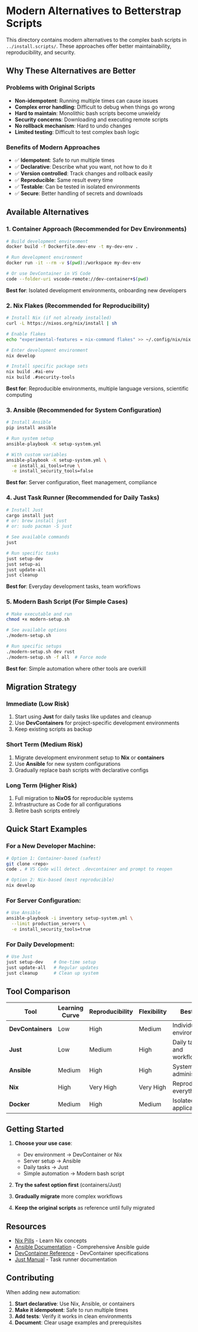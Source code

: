 # Modern Alternatives to Betterstrap Scripts

This directory contains modern alternatives to the complex bash scripts in `../install.scripts/`. These approaches offer better maintainability, reproducibility, and security.

## Why These Alternatives are Better

### Problems with Original Scripts
- **Non-idempotent**: Running multiple times can cause issues
- **Complex error handling**: Difficult to debug when things go wrong  
- **Hard to maintain**: Monolithic bash scripts become unwieldy
- **Security concerns**: Downloading and executing remote scripts
- **No rollback mechanism**: Hard to undo changes
- **Limited testing**: Difficult to test complex bash logic

### Benefits of Modern Approaches
- ✅ **Idempotent**: Safe to run multiple times
- ✅ **Declarative**: Describe what you want, not how to do it
- ✅ **Version controlled**: Track changes and rollback easily
- ✅ **Reproducible**: Same result every time
- ✅ **Testable**: Can be tested in isolated environments
- ✅ **Secure**: Better handling of secrets and downloads

## Available Alternatives

### 1. Container Approach (Recommended for Dev Environments)

```bash
# Build development environment
docker build -f Dockerfile.dev-env -t my-dev-env .

# Run development environment  
docker run -it --rm -v $(pwd):/workspace my-dev-env

# Or use DevContainer in VS Code
code --folder-uri vscode-remote://dev-container+$(pwd)
```

**Best for**: Isolated development environments, onboarding new developers

### 2. Nix Flakes (Recommended for Reproducibility)

```bash
# Install Nix (if not already installed)
curl -L https://nixos.org/nix/install | sh

# Enable flakes
echo "experimental-features = nix-command flakes" >> ~/.config/nix/nix.conf

# Enter development environment
nix develop

# Install specific package sets
nix build .#ai-env
nix build .#security-tools
```

**Best for**: Reproducible environments, multiple language versions, scientific computing

### 3. Ansible (Recommended for System Configuration)

```bash
# Install Ansible
pip install ansible

# Run system setup
ansible-playbook -K setup-system.yml

# With custom variables
ansible-playbook -K setup-system.yml \
  -e install_ai_tools=true \
  -e install_security_tools=false
```

**Best for**: Server configuration, fleet management, compliance

### 4. Just Task Runner (Recommended for Daily Tasks)

```bash
# Install Just
cargo install just
# or: brew install just
# or: sudo pacman -S just

# See available commands
just

# Run specific tasks
just setup-dev
just setup-ai  
just update-all
just cleanup
```

**Best for**: Everyday development tasks, team workflows

### 5. Modern Bash Script (For Simple Cases)

```bash
# Make executable and run
chmod +x modern-setup.sh

# See available options
./modern-setup.sh

# Run specific setups
./modern-setup.sh dev rust
./modern-setup.sh -f all  # Force mode
```

**Best for**: Simple automation where other tools are overkill

## Migration Strategy

### Immediate (Low Risk)
1. Start using **Just** for daily tasks like updates and cleanup
2. Use **DevContainers** for project-specific development environments
3. Keep existing scripts as backup

### Short Term (Medium Risk)
1. Migrate development environment setup to **Nix** or **containers**
2. Use **Ansible** for new system configurations
3. Gradually replace bash scripts with declarative configs

### Long Term (Higher Risk)
1. Full migration to **NixOS** for reproducible systems
2. Infrastructure as Code for all configurations
3. Retire bash scripts entirely

## Quick Start Examples

### For a New Developer Machine:
```bash
# Option 1: Container-based (safest)
git clone <repo>
code . # VS Code will detect .devcontainer and prompt to reopen

# Option 2: Nix-based (most reproducible) 
nix develop
```

### For Server Configuration:
```bash
# Use Ansible
ansible-playbook -i inventory setup-system.yml \
  --limit production_servers \
  -e install_security_tools=true
```

### For Daily Development:
```bash
# Use Just
just setup-dev    # One-time setup
just update-all   # Regular updates  
just cleanup      # Clean up system
```

## Tool Comparison

| Tool | Learning Curve | Reproducibility | Flexibility | Best For |
|------|---------------|-----------------|-------------|----------|
| **DevContainers** | Low | High | Medium | Individual dev environments |
| **Just** | Low | Medium | High | Daily tasks and workflows |
| **Ansible** | Medium | High | High | System administration |
| **Nix** | High | Very High | Very High | Reproducible everything |
| **Docker** | Medium | High | Medium | Isolated applications |

## Getting Started

1. **Choose your use case**:
   - Dev environment → DevContainer or Nix
   - Server setup → Ansible  
   - Daily tasks → Just
   - Simple automation → Modern bash script

2. **Try the safest option first** (containers/Just)

3. **Gradually migrate** more complex workflows

4. **Keep the original scripts** as reference until fully migrated

## Resources

- [Nix Pills](https://nixos.org/guides/nix-pills/) - Learn Nix concepts
- [Ansible Documentation](https://docs.ansible.com/) - Comprehensive Ansible guide
- [DevContainer Reference](https://containers.dev/) - DevContainer specifications
- [Just Manual](https://github.com/casey/just) - Task runner documentation

## Contributing

When adding new automation:
1. **Start declarative**: Use Nix, Ansible, or containers
2. **Make it idempotent**: Safe to run multiple times
3. **Add tests**: Verify it works in clean environments  
4. **Document**: Clear usage examples and prerequisites
